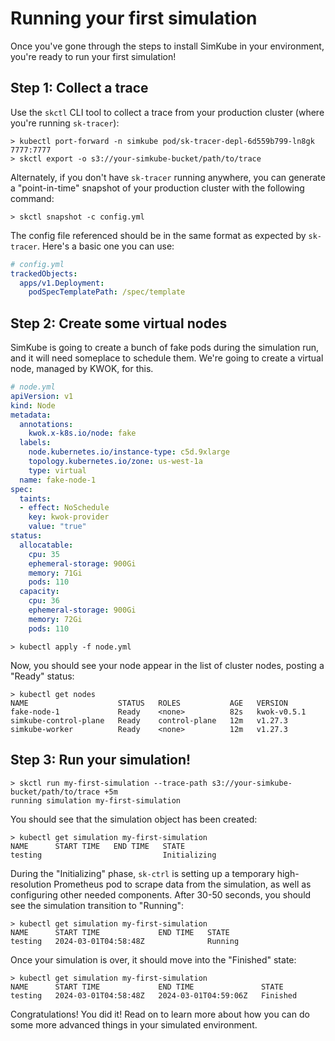 <!--
project: SimKube
template: docs.html
-->

# Running your first simulation

Once you've gone through the steps to install SimKube in your environment, you're ready to run your first simulation!

## Step 1: Collect a trace

Use the `skctl` CLI tool to collect a trace from your production cluster (where you're running `sk-tracer`):

```
> kubectl port-forward -n simkube pod/sk-tracer-depl-6d559b799-ln8gk 7777:7777
> skctl export -o s3://your-simkube-bucket/path/to/trace
```

Alternately, if you don't have `sk-tracer` running anywhere, you can generate a "point-in-time" snapshot of your
production cluster with the following command:

```
> skctl snapshot -c config.yml
```

The config file referenced should be in the same format as expected by `sk-tracer`.  Here's a basic one you can use:

```yaml
# config.yml
trackedObjects:
  apps/v1.Deployment:
    podSpecTemplatePath: /spec/template
```

## Step 2: Create some virtual nodes

SimKube is going to create a bunch of fake pods during the simulation run, and it will need someplace to schedule them.
We're going to create a virtual node, managed by KWOK, for this.

```yaml
# node.yml
apiVersion: v1
kind: Node
metadata:
  annotations:
    kwok.x-k8s.io/node: fake
  labels:
    node.kubernetes.io/instance-type: c5d.9xlarge
    topology.kubernetes.io/zone: us-west-1a
    type: virtual
  name: fake-node-1
spec:
  taints:
  - effect: NoSchedule
    key: kwok-provider
    value: "true"
status:
  allocatable:
    cpu: 35
    ephemeral-storage: 900Gi
    memory: 71Gi
    pods: 110
  capacity:
    cpu: 36
    ephemeral-storage: 900Gi
    memory: 72Gi
    pods: 110
```

```
> kubectl apply -f node.yml
```

Now, you should see your node appear in the list of cluster nodes, posting a "Ready" status:

```
> kubectl get nodes
NAME                    STATUS   ROLES           AGE   VERSION
fake-node-1             Ready    <none>          82s   kwok-v0.5.1
simkube-control-plane   Ready    control-plane   12m   v1.27.3
simkube-worker          Ready    <none>          12m   v1.27.3
```

## Step 3: Run your simulation!

```
> skctl run my-first-simulation --trace-path s3://your-simkube-bucket/path/to/trace +5m
running simulation my-first-simulation
```

You should see that the simulation object has been created:

```
> kubectl get simulation my-first-simulation
NAME      START TIME   END TIME   STATE
testing                           Initializing
```

During the "Initializing" phase, `sk-ctrl` is setting up a temporary high-resolution Prometheus pod to scrape data from
the simulation, as well as configuring other needed components.  After 30-50 seconds, you should see the simulation
transition to "Running":

```
> kubectl get simulation my-first-simulation
NAME      START TIME             END TIME   STATE
testing   2024-03-01T04:58:48Z              Running
```

Once your simulation is over, it should move into the "Finished" state:

```
> kubectl get simulation my-first-simulation
NAME      START TIME             END TIME               STATE
testing   2024-03-01T04:58:48Z   2024-03-01T04:59:06Z   Finished
```

Congratulations!  You did it!  Read on to learn more about how you can do some more advanced things in your simulated
environment.
